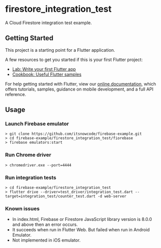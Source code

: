 # firestore_integration_test

A Cloud Firestore integration test example.

## Getting Started

This project is a starting point for a Flutter application.

A few resources to get you started if this is your first Flutter project:

- [Lab: Write your first Flutter app](https://flutter.dev/docs/get-started/codelab)
- [Cookbook: Useful Flutter samples](https://flutter.dev/docs/cookbook)

For help getting started with Flutter, view our
[online documentation](https://flutter.dev/docs), which offers tutorials,
samples, guidance on mobile development, and a full API reference.


## Usage

### Launch Firebase emulator
```
> git clone https://github.com/itsnowcode/firebase-example.git
> cd firebase-example/firestore_integration_test/fiorebase
> firebase emulators:start
```

### Run Chrome driver
```
> chromedriver.exe --port=4444
```

### Run integration tests
```
> cd firebase-example/firestore_integration_test
> flutter drive --driver=test_driver/integration_test.dart --target=integration_test/counter_test.dart -d web-server
```

### Known issues
- In index.html, Firebase or Firestore JavaScript library version is 8.0.0 and above then an error occurs.
- It succeeds when run in Flutter Web. But failed when run in Android Emulator.
- Not implemented in iOS emulator.
